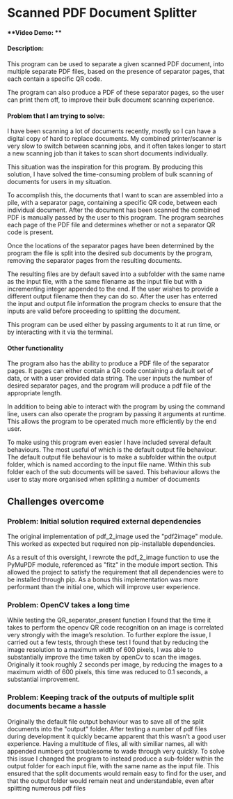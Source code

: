 # Scanned PDF Document Splitter
#### **Video Demo: ** <URL HERE>
#### **Description:**
This program can be used to separate a given scanned PDF document, into multiple separate PDF files, based on the presence of separator pages, that each contain a specific QR code.

The program can also produce a PDF of these separator pages, so the user can print them off, to improve their bulk document scanning experience.

#### **Problem that I am trying to solve:**
I have been scanning a lot of documents recently, mostly so I can have a digital copy of hard to replace documents. My combined printer/scanner is very slow to switch between scanning jobs, and it often takes longer to start a new scanning job than it takes to scan short documents individually.

This situation was the inspiration for this program. By producing this solution, I have solved the time-consuming problem of bulk scanning of documents for users in my situation.

To accomplish this, the documents that I want to scan are assembled into a pile, with a separator page, containing a specific QR code, between each individual document. After the document has been scanned the combined PDF is manually passed by the user to this program. The program searches each page of the PDF file and determines whether or not a separator QR code is present.

Once the locations of the separator pages have been determined by the program the file is split into the desired sub documents by the program, removing the separator pages from the resulting documents.

The resulting files are by default saved into a subfolder with the same name as the input file, with a the same filename as the input file but with a incrementing integer appended to the end. If the user wishes to provide a different output filename then they can do so. After the user has enterred the input and output file information the program checks to ensure that the inputs are valid before proceeding to splitting the document.

This program can be used either by passing arguments to it at run time, or by interacting with it via the terminal.

#### **Other functionality**
The program also has the ability to produce a PDF file of the separator pages. It pages can either contain a QR code containing a default set of data, or with a user provided data string. The user inputs the number of desired separator pages, and the program will produce a pdf file of the appropriate length.

In addition to being able to interact with the program by using the command line, users can also operate the program by passing it arguments at runtime. This allows the program to be operated much more efficiently by the end user.

To make using this program even easier I have included several default behaviours. The most useful of which is the default output file behaviour. The default output file behaviour is to make a subfolder within the output folder, which is named according to the input file name. Within this sub folder each of the sub documents will be saved. This behaviour allows the user to stay more organised when splitting a number of documents




## **Challenges overcome**
### **Problem: Initial solution required external dependencies**
The original implementation of pdf_2_image used the "pdf2image" module. This worked as expected but required non pip-installable dependencies.

As a result of this oversight, I rewrote the pdf_2_image function to use the PyMuPDF module, referenced as "fitz" in the module import section. This allowed the project to satisfy the requirement that all dependencies were to be installed through pip. As a bonus this implementation was more performant than the initial one, which will improve user experience.

### **Problem: OpenCV takes a long time**
While testing the QR_seperator_present function I found that the time it takes to perform the opencv QR code recognition on an image is correlated very strongly with the image’s resolution. 
To further explore the issue, I carried out a few tests, through these test I found that by reducing the image resolution to a maximum width of 600 pixels, I was able to substantially improve the time taken by openCv to scan the images. Originally it took roughly 2 seconds per image, by reducing the images to a maximum width of 600 pixels, this time was reduced to 0.1 seconds, a substantial improvement. 

<!-- 

|Size Name|Image Size (px) | Average Run Completion (s)|
|Original|2550x3300 |1.846|
|Large|1080x1398|0.296|
|Medium|768x994|0.169|
|Small|480x621|0.076|

Size Name	Image Size (px) 	 Average Run Completion (s)
Original	2550x3300 	1.846
Large	1080x1398	0.296
Medium	768x994	0.169
Small	480x621	0.076



Size Name	height (px)	width (px)	Avg Time (s)	Total (Mpx)	Mpx/s
Original	2550	3300	1.846	8.415	4.56
Large	1080	1398	0.296	1.50984	5.10
Medium	768	994	0.169	0.763392	4.52
Small	480	621	0.076	0.29808	3.92 -->




### **Problem: Keeping track of the outputs of multiple split documents became a hassle**
Originally the default file output behaviour was to save all of the split documents into the "output" folder. After testing a number of pdf files during development it quickly became apparent that this wasn't a good user experience. Having a multitude of files, all with similiar names, all with appended numbers got troublesome to wade through very quickly. To solve this issue I changed the program to instead produce a sub-folder within the output folder for each input file, with the same name as the input file.
    This ensured that the split documents would remain easy to find for the user, and that the output folder would remain neat and understandable, even after splitting numerous pdf files

